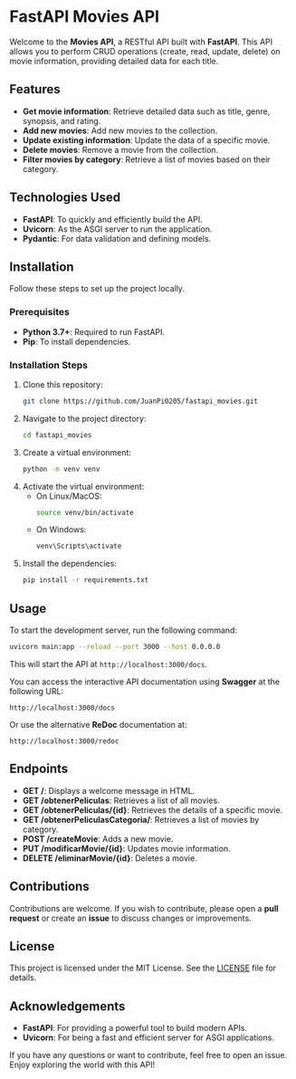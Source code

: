 # FastAPI Movies API

Welcome to the **Movies API**, a RESTful API built with **FastAPI**. This API allows you to perform CRUD operations (create, read, update, delete) on movie information, providing detailed data for each title.

## Features
- **Get movie information**: Retrieve detailed data such as title, genre, synopsis, and rating.
- **Add new movies**: Add new movies to the collection.
- **Update existing information**: Update the data of a specific movie.
- **Delete movies**: Remove a movie from the collection.
- **Filter movies by category**: Retrieve a list of movies based on their category.

## Technologies Used
- **FastAPI**: To quickly and efficiently build the API.
- **Uvicorn**: As the ASGI server to run the application.
- **Pydantic**: For data validation and defining models.

## Installation
Follow these steps to set up the project locally.

### Prerequisites
- **Python 3.7+**: Required to run FastAPI.
- **Pip**: To install dependencies.

### Installation Steps
1. Clone this repository:
   ```sh
   git clone https://github.com/JuanPi0205/fastapi_movies.git
   ```
2. Navigate to the project directory:
   ```sh
   cd fastapi_movies
   ```
3. Create a virtual environment:
   ```sh
   python -m venv venv
   ```
4. Activate the virtual environment:
   - On Linux/MacOS:
     ```sh
     source venv/bin/activate
     ```
   - On Windows:
     ```sh
     venv\Scripts\activate
     ```
5. Install the dependencies:
   ```sh
   pip install -r requirements.txt
   ```

## Usage
To start the development server, run the following command:
```sh
uvicorn main:app --reload --port 3000 --host 0.0.0.0
```
This will start the API at `http://localhost:3000/docs`.

You can access the interactive API documentation using **Swagger** at the following URL:
```
http://localhost:3000/docs
```
Or use the alternative **ReDoc** documentation at:
```
http://localhost:3000/redoc
```

## Endpoints
- **GET /**: Displays a welcome message in HTML.
- **GET /obtenerPeliculas**: Retrieves a list of all movies.
- **GET /obtenerPeliculas/{id}**: Retrieves the details of a specific movie.
- **GET /obtenerPeliculasCategoria/**: Retrieves a list of movies by category.
- **POST /createMovie**: Adds a new movie.
- **PUT /modificarMovie/{id}**: Updates movie information.
- **DELETE /eliminarMovie/{id}**: Deletes a movie.

## Contributions
Contributions are welcome. If you wish to contribute, please open a **pull request** or create an **issue** to discuss changes or improvements.

## License
This project is licensed under the MIT License. See the [LICENSE](LICENSE) file for details.

## Acknowledgements
- **FastAPI**: For providing a powerful tool to build modern APIs.
- **Uvicorn**: For being a fast and efficient server for ASGI applications.

If you have any questions or want to contribute, feel free to open an issue. Enjoy exploring the world with this API!

